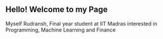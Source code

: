 ## Hello! Welcome to my Page
Myself Rudransh, Final year student at IIT Madras interested in Programming, Machine Learning and Finance
